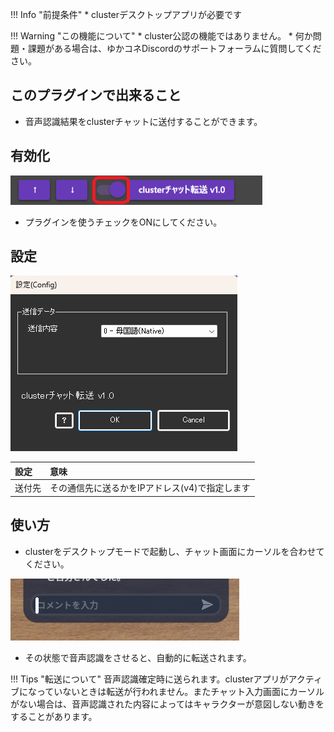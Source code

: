 !!! Info "前提条件"
    * clusterデスクトップアプリが必要です

!!! Warning "この機能について"
    * cluster公認の機能ではありません。
    * 何か問題・課題がある場合は、ゆかコネDiscordのサポートフォーラムに質問してください。

## このプラグインで出来ること

* 音声認識結果をclusterチャットに送付することができます。

## 有効化

![ws](images/plugin_clustertransfer_p1.png)

* プラグインを使うチェックをONにしてください。

## 設定

![ws](images/plugin_clustertransfer_p2.png)

|設定|意味|
|:--|:---|
|送付先|その通信先に送るかをIPアドレス(v4)で指定します|

## 使い方

* clusterをデスクトップモードで起動し、チャット画面にカーソルを合わせてください。

![ws](images/plugin_clustertransfer_p3.png)

* その状態で音声認識をさせると、自動的に転送されます。

!!! Tips "転送について"
    音声認識確定時に送られます。clusterアプリがアクティブになっていないときは転送が行われません。またチャット入力画面にカーソルがない場合は、音声認識された内容によってはキャラクターが意図しない動きをすることがあります。






